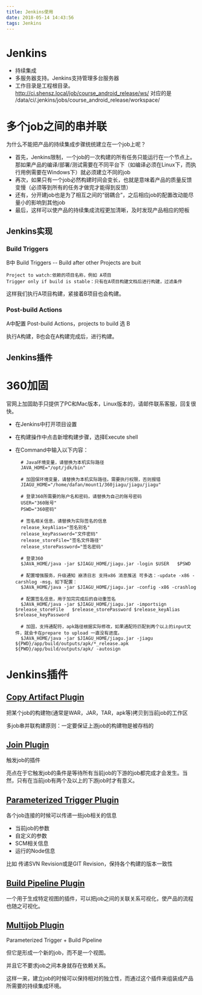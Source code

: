 ```yaml
---
title: Jenkins使用
date: 2018-05-14 14:43:56
tags: Jenkins
---
```


# Jenkins #

- 持续集成
- 多服务器支持。Jenkins支持管理多台服务器
- 工作目录是工程根目录。http://ci.shensz.local/job/course_android_release/ws/ 对应的是 /data/ci/.jenkins/jobs/course_android_release/workspace/


# 多个job之间的串并联 #

为什么不能把产品的持续集成步骤统统建立在一个job上呢？

- 首先，Jenkins限制，一个job的一次构建的所有任务只能运行在一个节点上。那如果产品的编译/部署/测试需要在不同平台下（如编译必须在Linux下，而执行用例需要在Windows下）就必须建立不同的job
- 再次，如果只有一个job必然构建时间会变长，也就是意味着产品的质量反馈变慢（必须等到所有的任务才做完才能得到反馈）
- 还有，分开建job也是为了相互之间的“弱耦合”，之后相应job的配置改动能尽量小的影响到其他job
- 最后，这样可以使产品的持续集成流程更加清晰，及时发现产品相应的短板

## Jenkins实现 ##

### Build Triggers ###

B中 Build Triggers -- Build after other Projects are buit 

	Project to watch:依赖的项目名称，例如 A项目 
	Trigger only if build is stable：只有在A项目构建文档后进行构建，过滤条件

这样我们执行A项目构建，紧接着B项目也会构建。

### Post-build Actions ###

A中配置 Post-build Actions，projects to build 选 B

执行A构建，B也会在A构建完成后，进行构建。

## Jenkins插件 ##


# 360加固 #

官网上加固助手只提供了PC和Mac版本，Linux版本的，请邮件联系客服，回复很快。

- 在Jenkins中打开项目设置
- 在构建操作中点击新增构建步骤，选择Execute shell
- 在Command中输入以下内容：

		# Java环境变量，请替换为本机实际路径
		JAVA_HOME="/opt/jdk/bin"
		
		# 加固保环境变量，请替换为本机实际路径。需要执行权限，否则报错
		JIAGU_HOME="/home/dafan/mount1/360jiagu/jiagu/jiagu"
		
		# 登录360所需要的账户名和密码，请替换为自己的账号密码
		USER="360账号"
		PSWD="360密码"
		
		# 签名相关信息，请替换为实际签名的信息
		release_keyAlias="签名别名"
		release_keyPassword="文件密码"
		release_storeFile="签名文件路径"
		release_storePassword="签名密码"
		
		# 登录360
		$JAVA_HOME/java -jar $JIAGU_HOME/jiagu.jar -login $USER   $PSWD
		
		# 配置增强服务，升级通知 崩溃日志 支持x86 消息推送 可多选：-update -x86 -carshlog -msg，如下配置：
		$JAVA_HOME/java -jar $JIAGU_HOME/jiagu.jar -config -x86 -crashlog
		
		# 配置签名信息，用于加完完成后的自动重签名
		$JAVA_HOME/java -jar $JIAGU_HOME/jiagu.jar -importsign $release_storeFile   $release_storePassword $release_keyAlias $release_keyPassword
		
		# 加固，支持通配符，apk路径根据实际修改，如果通配符匹配到两个以上的input文件，就会卡在prepare to upload 一直没有进度。
		$JAVA_HOME/java -jar $JIAGU_HOME/jiagu.jar -jiagu ${PWD}/app/build/outputs/apk/*_release.apk ${PWD}/app/build/outputs/apk/ -autosign

# Jenkins插件 #

## [Copy Artifact Plugin](https://wiki.jenkins-ci.org/display/JENKINS/Copy+Artifact+Plugin)  ##

把某个job的构建物(通常是WAR，JAR，TAR，apk等)拷贝到当前job的工作区

 多job串并联构建原则：一定要保证上游job的构建物是被存档的

## [Join Plugin](https://wiki.jenkins-ci.org/display/JENKINS/Join+Plugin) ##

触发job的插件

亮点在于它触发job的条件是等待所有当前job的下游的job都完成才会发生。当然，只有在当前job有两个及以上的下游job时才有意义。      

## [Parameterized Trigger Plugin](https://wiki.jenkins-ci.org/display/JENKINS/Parameterized+Trigger+Plugin) ##

各个job连接的时候可以传递一些job相关的信息

- 当前job的参数
- 自定义的参数
- SCM相关信息
- 运行的Node信息

比如 传递SVN Revision或是GIT Revision，保持各个构建的版本一致性

## [Build Pipeline Plugin](https://wiki.jenkins-ci.org/display/JENKINS/Build+Pipeline+Plugin) ##

一个用于生成特定视图的插件，可以把job之间的关联关系可视化，使产品的流程也随之可视化。

## [Multijob Plugin](https://wiki.jenkins-ci.org/display/JENKINS/Multijob+Plugin) ##

Parameterized Trigger + Build Pipeline

但它是形成一个新的job，而不是一个视图。

并且它不要求job之间本身就存在依赖关系。

这样一来，建立job的时候可以保持相对的独立性，而通过这个插件来组装成产品所需要的持续集成环境。
